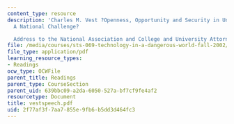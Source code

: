 ```yaml
---
content_type: resource
description: 'Charles M. Vest ?Openness, Opportunity and Security in Universities:
  A National Challenge?

  Address to the National Association and College and University Attorneys'
file: /media/courses/sts-069-technology-in-a-dangerous-world-fall-2002/2f77af3f7aa7855e9fb6b5dd3d464fc3_vestspeech.pdf
file_type: application/pdf
learning_resource_types:
- Readings
ocw_type: OCWFile
parent_title: Readings
parent_type: CourseSection
parent_uid: 639bbc09-a2da-6050-527a-bf7cf9fe4af2
resourcetype: Document
title: vestspeech.pdf
uid: 2f77af3f-7aa7-855e-9fb6-b5dd3d464fc3
---
```

